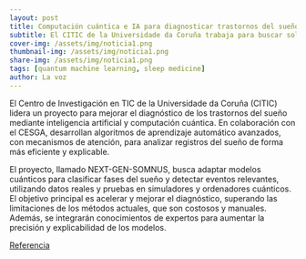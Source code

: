 ```yaml
---
layout: post
title: Computación cuántica e IA para diagnosticar trastornos del sueño
subtitle: El CITIC de la Universidade da Coruña trabaja para buscar soluciones tecnológicas a problemas en la vida cotidiana de las personas
cover-img: /assets/img/noticia1.png
thumbnail-img: /assets/img/noticia1.png
share-img: /assets/img/noticia1.png
tags: [quantum machine learning, sleep medicine]
author: La voz
---
```


El Centro de Investigación en TIC de la Universidade da Coruña (CITIC) lidera un proyecto para mejorar el diagnóstico de los trastornos del sueño mediante inteligencia artificial y computación cuántica. En colaboración con el CESGA, desarrollan algoritmos de aprendizaje automático avanzados, con mecanismos de atención, para analizar registros del sueño de forma más eficiente y explicable.

El proyecto, llamado NEXT-GEN-SOMNUS, busca adaptar modelos cuánticos para clasificar fases del sueño y detectar eventos relevantes, utilizando datos reales y pruebas en simuladores y ordenadores cuánticos. El objetivo principal es acelerar y mejorar el diagnóstico, superando las limitaciones de los métodos actuales, que son costosos y manuales. Además, se integrarán conocimientos de expertos para aumentar la precisión y explicabilidad de los modelos.

<a href="https://www.lavozdegalicia.es/noticia/sociedad/2025/02/27/computacion-cuantica-inteligencia-artificial-trastornos-sueno/00031740656564671822506.htm">Referencia</a>  